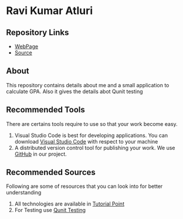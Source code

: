# Ravi Kumar Atluri

## Repository Links

 - [WebPage](https://ravikumaratluri.github.io/project-03/)
 - [Source](https://github.com/ravikumaratluri/project-03)

## About

This repository contains details about me and a small application to calculate GPA. Also it gives the details abot Qunit testing

## Recommended Tools

There are certains tools require to use so that your work become easy.

 1. Visual Studio Code is best for developing applications. You can download [Visual Studio Code](https://code.visualstudio.com/) with respect to your machine
 1. A distributed version control tool for publishing your work. We use [GitHub](https://github.com/) in our project.
 
## Recommended Sources
 
 Following are some of resources that you can look into for better understanding
 
 1. All technologies are available in [Tutorial Point](https://www.tutorialspoint.com/) 
 1. For Testing use [Qunit Testing](https://api.qunitjs.com/QUnit/test) 
 
